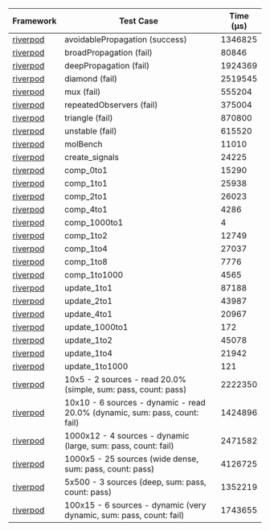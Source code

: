 | Framework | Test Case | Time (μs) |
| --- | --- | --- |
| [riverpod](https://github.com/rrousselGit/riverpod) | avoidablePropagation (success) | 1346825 |
| [riverpod](https://github.com/rrousselGit/riverpod) | broadPropagation (fail) | 80846 |
| [riverpod](https://github.com/rrousselGit/riverpod) | deepPropagation (fail) | 1924369 |
| [riverpod](https://github.com/rrousselGit/riverpod) | diamond (fail) | 2519545 |
| [riverpod](https://github.com/rrousselGit/riverpod) | mux (fail) | 555204 |
| [riverpod](https://github.com/rrousselGit/riverpod) | repeatedObservers (fail) | 375004 |
| [riverpod](https://github.com/rrousselGit/riverpod) | triangle (fail) | 870800 |
| [riverpod](https://github.com/rrousselGit/riverpod) | unstable (fail) | 615520 |
| [riverpod](https://github.com/rrousselGit/riverpod) | molBench | 11010 |
| [riverpod](https://github.com/rrousselGit/riverpod) | create_signals | 24225 |
| [riverpod](https://github.com/rrousselGit/riverpod) | comp_0to1 | 15290 |
| [riverpod](https://github.com/rrousselGit/riverpod) | comp_1to1 | 25938 |
| [riverpod](https://github.com/rrousselGit/riverpod) | comp_2to1 | 26023 |
| [riverpod](https://github.com/rrousselGit/riverpod) | comp_4to1 | 4286 |
| [riverpod](https://github.com/rrousselGit/riverpod) | comp_1000to1 | 4 |
| [riverpod](https://github.com/rrousselGit/riverpod) | comp_1to2 | 12749 |
| [riverpod](https://github.com/rrousselGit/riverpod) | comp_1to4 | 27037 |
| [riverpod](https://github.com/rrousselGit/riverpod) | comp_1to8 | 7776 |
| [riverpod](https://github.com/rrousselGit/riverpod) | comp_1to1000 | 4565 |
| [riverpod](https://github.com/rrousselGit/riverpod) | update_1to1 | 87188 |
| [riverpod](https://github.com/rrousselGit/riverpod) | update_2to1 | 43987 |
| [riverpod](https://github.com/rrousselGit/riverpod) | update_4to1 | 20967 |
| [riverpod](https://github.com/rrousselGit/riverpod) | update_1000to1 | 172 |
| [riverpod](https://github.com/rrousselGit/riverpod) | update_1to2 | 45078 |
| [riverpod](https://github.com/rrousselGit/riverpod) | update_1to4 | 21942 |
| [riverpod](https://github.com/rrousselGit/riverpod) | update_1to1000 | 121 |
| [riverpod](https://github.com/rrousselGit/riverpod) | 10x5 - 2 sources - read 20.0% (simple, sum: pass, count: pass) | 2222350 |
| [riverpod](https://github.com/rrousselGit/riverpod) | 10x10 - 6 sources - dynamic - read 20.0% (dynamic, sum: pass, count: fail) | 1424896 |
| [riverpod](https://github.com/rrousselGit/riverpod) | 1000x12 - 4 sources - dynamic (large, sum: pass, count: fail) | 2471582 |
| [riverpod](https://github.com/rrousselGit/riverpod) | 1000x5 - 25 sources (wide dense, sum: pass, count: pass) | 4126725 |
| [riverpod](https://github.com/rrousselGit/riverpod) | 5x500 - 3 sources (deep, sum: pass, count: pass) | 1352219 |
| [riverpod](https://github.com/rrousselGit/riverpod) | 100x15 - 6 sources - dynamic (very dynamic, sum: pass, count: fail) | 1743655 |
